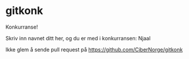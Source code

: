 gitkonk
=======

Konkurranse!

Skriv inn navnet ditt her, og du er med i konkurransen:
Njaal

Ikke glem å sende pull request på https://github.com/CiberNorge/gitkonk
